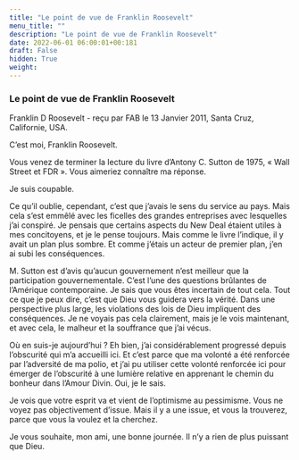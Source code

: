 ```yaml
---
title: "Le point de vue de Franklin Roosevelt"
menu_title: ""
description: "Le point de vue de Franklin Roosevelt"
date: 2022-06-01 06:00:01+00:181
draft: False
hidden: True
weight:
---
```

### Le point de vue de Franklin Roosevelt

Franklin D Roosevelt - reçu par FAB le 13 Janvier 2011, Santa Cruz, Californie, USA.


C’est moi, Franklin Roosevelt.

Vous venez de terminer la lecture du livre d’Antony C. Sutton de 1975, « Wall Street et FDR ». Vous aimeriez connaître ma réponse.

Je suis coupable.

Ce qu’il oublie, cependant, c’est que j’avais le sens du service au pays. Mais cela s’est emmêlé avec les ficelles des grandes entreprises avec lesquelles j’ai conspiré. Je pensais que certains aspects du New Deal étaient utiles à mes concitoyens, et je le pense toujours. Mais comme le livre l’indique, il y avait un plan plus sombre. Et comme j’étais un acteur de premier plan, j’en ai subi les conséquences.

M. Sutton est d’avis qu’aucun gouvernement n’est meilleur que la participation gouvernementale. C’est l’une des questions brûlantes de l’Amérique contemporaine. Je sais que vous êtes incertain de tout cela. Tout ce que je peux dire, c’est que Dieu vous guidera vers la vérité. Dans une perspective plus large, les violations des lois de Dieu impliquent des conséquences. Je ne voyais pas cela clairement, mais je le vois maintenant, et avec cela, le malheur et la souffrance que j’ai vécus.

Où en suis-je aujourd’hui ? Eh bien, j’ai considérablement progressé depuis l’obscurité qui m’a accueilli ici. Et c’est parce que ma volonté a été renforcée par l’adversité de ma polio, et j’ai pu utiliser cette volonté renforcée ici pour émerger de l’obscurité à une lumière relative en apprenant le chemin du bonheur dans l’Amour Divin. Oui, je le sais.

Je vois que votre esprit va et vient de l’optimisme au pessimisme. Vous ne voyez pas objectivement d’issue. Mais il y a une issue, et vous la trouverez, parce que vous la voulez et la cherchez.

Je vous souhaite, mon ami, une bonne journée. Il n’y a rien de plus puissant que Dieu.
